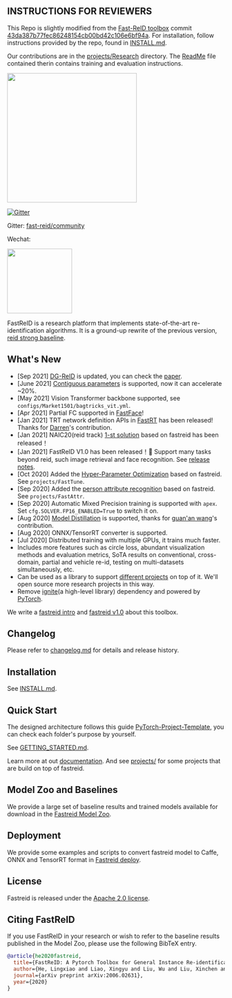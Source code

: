 ## INSTRUCTIONS FOR REVIEWERS

This Repo is slightly modified from the [Fast-ReID toolbox](https://github.com/JDAI-CV/fast-reid) commit [43da387b77fec86248154cb00bd42c106e6bf94a](https://github.com/JDAI-CV/fast-reid/tree/43da387b77fec86248154cb00bd42c106e6bf94a). For installation, follow instructions provided by the repo, found in [INSTALL.md](./INSTALL.md).

Our contributions are in the [projects/Research](projects/Research) directory. The [ReadMe](projects/Research/README.md) file contained therin contains training and evaluation instructions. 

<img src=".github/FastReID-Logo.png" width="300" >

[![Gitter](https://badges.gitter.im/fast-reid/community.svg)](https://gitter.im/fast-reid/community?utm_source=badge&utm_medium=badge&utm_campaign=pr-badge)

Gitter: [fast-reid/community](https://gitter.im/fast-reid/community?utm_source=share-link&utm_medium=link&utm_campaign=share-link)

Wechat: 

<img src=".github/wechat_group.png" width="150" >

FastReID is a research platform that implements state-of-the-art re-identification algorithms. It is a ground-up rewrite of the previous version, [reid strong baseline](https://github.com/michuanhaohao/reid-strong-baseline).

## What's New

- [Sep 2021] [DG-ReID](https://github.com/xiaomingzhid/sskd) is updated, you can check the [paper](https://arxiv.org/pdf/2108.05045.pdf).
- [June 2021] [Contiguous parameters](https://github.com/PhilJd/contiguous_pytorch_params) is supported, now it can
  accelerate ~20%.
- [May 2021] Vision Transformer backbone supported, see `configs/Market1501/bagtricks_vit.yml`.
- [Apr 2021] Partial FC supported in [FastFace](projects/FastFace)!
- [Jan 2021] TRT network definition APIs in [FastRT](projects/FastRT) has been released! 
Thanks for [Darren](https://github.com/TCHeish)'s contribution.
- [Jan 2021] NAIC20(reid track) [1-st solution](projects/NAIC20) based on fastreid has been released！
- [Jan 2021] FastReID V1.0 has been released！🎉
  Support many tasks beyond reid, such image retrieval and face recognition. See [release notes](https://github.com/JDAI-CV/fast-reid/releases/tag/v1.0.0).
- [Oct 2020] Added the [Hyper-Parameter Optimization](projects/FastTune) based on fastreid. See `projects/FastTune`.
- [Sep 2020] Added the [person attribute recognition](projects/FastAttr) based on fastreid. See `projects/FastAttr`.
- [Sep 2020] Automatic Mixed Precision training is supported with `apex`. Set `cfg.SOLVER.FP16_ENABLED=True` to switch it on.
- [Aug 2020] [Model Distillation](projects/FastDistill) is supported, thanks for [guan'an wang](https://github.com/wangguanan)'s contribution.
- [Aug 2020] ONNX/TensorRT converter is supported.
- [Jul 2020] Distributed training with multiple GPUs, it trains much faster.
- Includes more features such as circle loss, abundant visualization methods and evaluation metrics, SoTA results on conventional, cross-domain, partial and vehicle re-id, testing on multi-datasets simultaneously, etc.
- Can be used as a library to support [different projects](projects) on top of it. We'll open source more research projects in this way.
- Remove [ignite](https://github.com/pytorch/ignite)(a high-level library) dependency and powered by [PyTorch](https://pytorch.org/).

We write a [fastreid intro](https://l1aoxingyu.github.io/blogpages/reid/fastreid/2020/05/29/fastreid.html) 
and [fastreid v1.0](https://l1aoxingyu.github.io/blogpages/reid/fastreid/2021/04/28/fastreid-v1.html) about this toolbox.

## Changelog

Please refer to [changelog.md](CHANGELOG.md) for details and release history.

## Installation

See [INSTALL.md](INSTALL.md).

## Quick Start

The designed architecture follows this guide [PyTorch-Project-Template](https://github.com/L1aoXingyu/PyTorch-Project-Template), you can check each folder's purpose by yourself.

See [GETTING_STARTED.md](GETTING_STARTED.md).

Learn more at out [documentation](https://fast-reid.readthedocs.io/). And see [projects/](projects) for some projects that are build on top of fastreid.

## Model Zoo and Baselines

We provide a large set of baseline results and trained models available for download in the [Fastreid Model Zoo](MODEL_ZOO.md).

## Deployment

We provide some examples and scripts to convert fastreid model to Caffe, ONNX and TensorRT format in [Fastreid deploy](tools/deploy).

## License

Fastreid is released under the [Apache 2.0 license](LICENSE).

## Citing FastReID

If you use FastReID in your research or wish to refer to the baseline results published in the Model Zoo, please use the following BibTeX entry.

```BibTeX
@article{he2020fastreid,
  title={FastReID: A Pytorch Toolbox for General Instance Re-identification},
  author={He, Lingxiao and Liao, Xingyu and Liu, Wu and Liu, Xinchen and Cheng, Peng and Mei, Tao},
  journal={arXiv preprint arXiv:2006.02631},
  year={2020}
}
```

